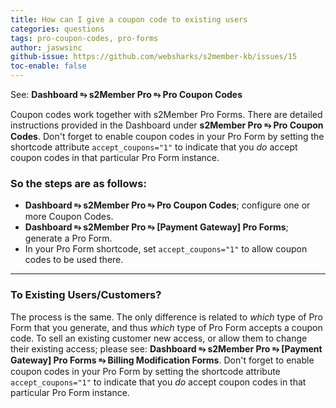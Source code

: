 ```yaml
---
title: How can I give a coupon code to existing users
categories: questions
tags: pro-coupon-codes, pro-forms
author: jaswsinc
github-issue: https://github.com/websharks/s2member-kb/issues/15
toc-enable: false
---
```


See: **Dashboard ⥱ s2Member Pro ⥱ Pro Coupon Codes**

Coupon codes work together with s2Member Pro Forms. There are detailed instructions provided in the Dashboard under **s2Member Pro ⥱ Pro Coupon Codes**. Don't forget to enable coupon codes in your Pro Form by setting the shortcode attribute `accept_coupons="1"` to indicate that you _do_ accept coupon codes in that particular Pro Form instance.

### So the steps are as follows:

- **Dashboard ⥱ s2Member Pro ⥱ Pro Coupon Codes**; configure one or more Coupon Codes.
- **Dashboard ⥱ s2Member Pro ⥱ [Payment Gateway] Pro Forms**; generate a Pro Form.
- In your Pro Form shortcode, set `accept_coupons="1"` to allow coupon codes to be used there.

---

### To Existing Users/Customers?

The process is the same. The only difference is related to _which_ type of Pro Form that you generate, and thus _which_ type of Pro Form accepts a coupon code. To sell an existing customer new access, or allow them to change their existing access; please see: **Dashboard ⥱ s2Member Pro ⥱ [Payment Gateway] Pro Forms ⥱ Billing Modification Forms**. Don't forget to enable coupon codes in your Pro Form by setting the shortcode attribute `accept_coupons="1"` to indicate that you _do_ accept coupon codes in that particular Pro Form instance.
